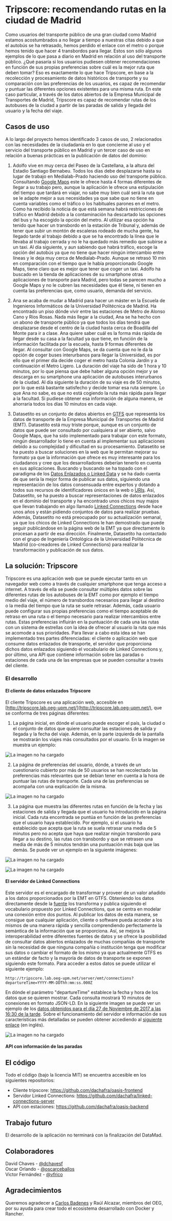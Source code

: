 # Tripscore: recomendando rutas en la ciudad de Madrid
Como usuarios del transporte público de una gran ciudad como Madrid estamos acostumbrados a no llegar a tiempo a nuestras citas debido a que el autobús se ha retrasado, hemos perdido el enlace con el metro o porque hemos tenido que hacer 4 transbordos para llegar. Estos son sólo algunos ejemplos de lo que pasa a diario en Madrid en relación al uso del transporte público. ¿Qué pasaría si los usuarios pudiesen obtener recomendaciones en función de sus propias preferencias sobre cuál es la mejor ruta que deben tomar? Eso es exactamente lo que hace Tripscore, en base a la recolección y procesamiento de datos históricos de transporte y su comparación con las preferencias de los usuarios, es capaz de recomendar y puntuar las diferentes opciones existentes para una misma ruta. En este caso particular, a través de los datos abiertos de la Empresa Municipal de Transportes de Madrid, Tripscore es capaz de recomendar rutas de los autobuses de la ciudad a partir de las paradas de salida y llegada del usuario y la fecha del viaje.

## Casos de uso
A lo largo del proyecto hemos identificado 3 casos de uso, 2 relacionados con las necesidades de la ciudadanía en lo que concierne al uso y el servicio del transporte público en Madrid y un tercer caso de uso en relación a buenas prácticas en la publicación de datos del dominio:

1) Adolfo vive en muy cerca del Paseo de la Castellana, a la altura del Estadio Santiago Bernabeu. Todos los días debe desplazarse hasta su lugar de trabajo en Medialab-Prado haciendo uso del transporte público. Consultando [Google Maps](https://www.google.es/maps/dir/Estadio+Santiago+Bernab%C3%A9u,+Av.+de+Concha+Espina,+1,+28036+Madrid/Medialab-Prado,+Calle+de+la+Alameda,+Madrid/@40.4300961,-3.7131846,14z/data=!3m1!4b1!4m14!4m13!1m5!1m1!1s0xd4228e23705d39f:0xa8fff6d26e2b1988!2m2!1d-3.6883445!2d40.4530541!1m5!1m1!1s0xd4226288a4fb7f7:0xd69ac9ed8a94df3d!2m2!1d-3.6937908!2d40.4105268!3e3) este le ofrece hasta 4 formas diferentes de llegar a su trabajo pero, aunque la aplicación le ofrece una estipulación del tiempo que tardará en viajar, no sabe muy bien cuál será la ruta que se le adapte mejor a sus necesidades ya que sabe que no tiene en cuenta variables como el tráfico o los habituales parones en el metro. Como ha recibido la noticia de que está semana habrá restricciones de tráfico en Madrid debido a la contaminación ha descartado las opciones del bus y ha escogido la opción del metro. Al utilizar esa opción ha tenido que hacer un transbordo en la estación de Tribunal y, además de tener que subir un montón de escaleras rodeado de mucha gente, ha llegado tarde al trabajo debido a que se ha encontrado la línea que le llevaba al trabajo cerrada y no le ha quedado más remedio que subirse a un taxi. Al día siguiente, y aun sabiendo que habrá tráfico, escoge la opción del autobús ya que no tiene que hacer ningún intercambio entre líneas y le deja muy cerca de Medialab-Prado. Aunque se retrasó 10 min en comparación con el tiempo que le había proporcionado Google Maps, tiene claro que es mejor que tener que coger un taxi. Adolfo ha buscado en la tienda de aplicaciones de su smartphone otras aplicaciones de transporte para Madrid, pero todas se parecen mucho a Google Maps y no le cubren las necesidades que él tiene, ni tienen en cuenta las preferencias que, como usuario, demanda del servicio.

2) Ana se acaba de mudar a Madrid para hacer un máster en la Escuela de Ingenieros Informáticos de la Universidad Politécnica de Madrid. Ha encontrado un piso dónde vivir entre las estaciones de Metro de Alonso Cano y Ríos Rosas. Nada más llegar a la ciudad, Ana se ha hecho con un abono de transporte público ya que todos los días tendrá que desplazarse desde el centro de la ciudad hasta cerca de Boadilla del Monte para ir a clase. Ana quiere saber cuál es la forma más rápida de llegar desde su casa a la facultad ya que tiene, en función de la información facilitada por la escuela, hasta 9 formas diferentes de llegar. Al consultar con Google Maps, se da cuenta que no le da la opción de coger buses interurbanos para llegar la Universidad, es por ello que el primer día decide coger el metro hasta Colonia Jardín y a continuación el Metro Ligero. La duración del viaje ha sido de 1 hora y 10 minutos, por lo que piensa que debe haber alguna opción mejor y se descarga en su smartphone una aplicación de autobuses interurbanos de la ciudad. Al día siguiente la duración de su viaje es de 50 minutos, por lo que está bastante satisfecho y decide tomar esa ruta siempre. Lo que Ana no sabe, es que no está cogiendo la ruta más rápida para llegar a la facultad. Si pudiese obtener esa información de alguna manera, se ahorraría todos los días 10 minutos en cada viaje.

3) Datasetito es un conjunto de datos abiertos en [GTFS](https://developers.google.com/transit/gtfs/?hl=es-419) que representa los datos de transporte de la Empresa Municipal de Transportes de Madrid (EMT). Datasetito está muy triste porque, aunque es un conjunto de datos que puede ser consultado por cualquiera al ser abierto, salvo Google Maps, que ha sido implementado para trabajar con este formato, ningún desarrollador lo tiene en cuenta al implementar sus aplicaciones debido a su complejidad y dificultad en su procesamiento. Datasetito se ha puesto a buscar soluciones en la web que le permitan mejorar su formato ya que la información que ofrece es muy interesante para los ciudadanos y cree que los desarrolladores deberían tenerlo en cuenta en sus aplicaciones. Buscando y buscando se ha topado con el paradigma de los [Datos Enlazados o Linked Data](https://es.wikipedia.org/wiki/Datos_enlazados) y se ha dado cuenta de que sería la mejor forma de publicar sus datos, siguiendo una representación de los datos consensuada entre expertos y dotando a todos sus recursos de identificadores únicos en la web o [URIs](https://es.wikipedia.org/wiki/Identificador_de_recursos_uniforme). Así, Datasetito, se ha puesto a buscar representaciones de datos enlazados en el dominio del transporte y ha encontrado unos chicos muy majos que llevan trabajando en algo llamado [Linked Connections](http://linkedconnections.org/) desde hace unos años y están pidiendo conjuntos de datos para realizar pruebas. Además, Datasetito no está preocupado por su actualización semanal, ya que los chicos de Linked Connections le han demostrado que puede seguir publicándose en la página web de la EMT ya que directamente lo procesan a partir de esa dirección. Finalmente, Datasetito ha contactado con el grupo de Ingeniería Ontológica de la Universidad Politécnica de Madrid (co-creadores de Linked Connections) para realizar la transformación y publicación de sus datos.


## La solución: Tripscore
Tripscore es una aplicación web que se puede ejecutar tanto en un navegador web como a través de cualquier smartphone que tenga acceso a internet. A través de ella se puede consultar múltiples datos sobre las diferentes rutas de los autobuses de la EMT como por ejemplo el tiempo medio del viaje, el número de transbordos necesarios para llegar al destino o la media del tiempo que la ruta se suele retrasar. Además, cada usuario puede configurar sus propias preferencias como el tiempo aceptable de retraso en una ruta o el tiempo necesario para realizar intercambios entre rutas. Estas preferencias influirán en la puntuación de cada una las rutas con un sistema de estrellas con la idea de ofrecer al usuario la ruta que más se acomode a sus prioridades. Para llevar a cabo esta idea se han implementado tres partes diferenciadas: el cliente o aplicación web que consume datos enlazados de transporte, el servidor que proporciona dichos datos enlazados siguiendo el vocabulario de Linked Connections y, por último, una API que contiene información sobre las paradas o estaciones de cada una de las empresas que se pueden consultar a través del cliente.


### El desarrollo

#### El cliente de datos enlazados Tripscore
El cliente Tripscore es una aplicación web, accesible en [http://tripscore.lab.oeg-upm.net/](http://tripscore.lab.oeg-upm.net/), que se conforma de tres páginas diferentes:
1) La página inicial, en dónde el usuario puede escoger el país, la ciudad o el conjunto de datos que quiere consultar las estaciones de salida y llegada y la fecha del viaje. Además, en la parte izquierda de la pantalla se mostrarán los viajes más consultados por el usuario. En la imagen se muestra un ejemplo:

![La imagen no ha cargado](https://github.com/medialab-prado/tripscore/blob/master/imagenes/tripscore.png)

2) La página de preferencias del usuario, dónde, a través de un cuestionario cubierto por más de 50 usuarios se han recolectado las preferencias más relevantes que se debían tener en cuenta a la hora de puntuar las rutas de transporte. Cada una de las preferencias se acompaña con una explicación de la misma.

![La imagen no ha cargado](https://github.com/medialab-prado/tripscore/blob/master/imagenes/preferencias.png)

3) La página que muestra las diferentes rutas en función de la fecha y las estaciones de salida y llegada que el usuario ha introducido en la página inicial. Cada ruta encontrada se puntúa en función de las preferencias que el usuario haya establecido. Por ejemplo, si el usuario ha establecido que acepta que la ruta se suela retrasar una media de 5 minutos pero no acepta que haya que realizar ningún transbordo para llegar a su destino, las rutas con transbordo y que se retrasen una media de más de 5 minutos tendrán una puntuación más baja que las demás. Se puede ver un ejemplo en la siguiente imágenes:

![La imagen no ha cargado](https://github.com/medialab-prado/tripscore/blob/master/imagenes/rutas2.png)

![La imagen no ha cargado](https://github.com/medialab-prado/tripscore/blob/master/imagenes/rutas1.png)


#### El servidor de Linked Connections
Este servidor es el encargado de transformar y proveer de un valor añadido a los datos proporcionados por la EMT en GTFS. Obteniendo los datos directamente desde la [fuente](http://opendata.emtmadrid.es/Datos-estaticos/Datos-generales#GoogleTransit) los transforma y publica siguiendo el vocabulario propuesto por Linked Connections, que se centra en modelar una conexión entre dos puntos. Al publicar los datos de esta manera, se consigue que cualquier aplicación, cliente o software pueda acceder a los mismos de una manera rápida y sencilla comprendiendo perfectamente la semántica de la información que se proporciona. Así, se mejora la interoperabilidad entre diferentes fuentes de datos y se ofrece la posibilidad de consultar datos abiertos enlazados de muchas compañías de transporte sin la necesidad de que ninguna compañía o institución tenga que modificar sus datos o cambiar el formato de los mismo ya que actualmente GTFS es un estándar de facto y la mayoría de datos de transporte se exponen siguiendo este formato. Para acceder a estos datos se puede utilizar el siguiente ejemplo:

```http
http://tripscore.lab.oeg-upm.net/server/emt/connections?departureTime=YYYY-MM-DDThh:mm:ss.000Z
```

En dónde el parámetro "departureTime" establece la fecha y hora de los datos que se quieren mostrar. Cada consulta mostrará 10 minutos de conexiones en formato JSON-LD. En la siguiente imagen se puede ver un ejemplo de los [datos obtenidos para el día 27 de Noviembre de 2017 a las 16:30 de la tarde](http://tripscore.lab.oeg-upm.net/server/emt/connections?departureTime=2017-11-27T16:30:00.000Z). Sobre el funcionamiento del servidor e información de sus características más detalladas se pueden obtener accediendo al [siguiente enlace](https://github.com/dachafra/my-linked-connections-server) (en inglés).

![La imagen no ha cargado](https://github.com/medialab-prado/tripscore/blob/master/imagenes/linkedconnections.png)


#### API con información de las paradas



## El código
Todo el código (bajo la licencia MIT) se encuentra accesible en los siguientes repositorios:  
+ Cliente tripscore: https://github.com/dachafra/oasis-frontend
+ Servidor Linked Connections: https://github.com/dachafra/linked-connections-server
+ API con estaciones: https://github.com/dachafra/oasis-backend

## Trabajo futuro
El desarrollo de la aplicación no terminará con la finalización del DataMad. 


## Colaboradores
David Chaves - [@dchavesf](https://twitter.com/dchavesf)  
Oscar Orlando - [@oscarceballos](https://github.com/oscarceballos)   
Victor Fernández - [@vfrico](https://github.com/vfrico) 


## Agradecimientos
Queremos agradecer a [Carlos Badenes](https://github.com/cbadenes) y Raúl Alcazar, miembros del OEG, por su ayuda para crear todo el ecosistema desarrollado con Docker y Rancher.




